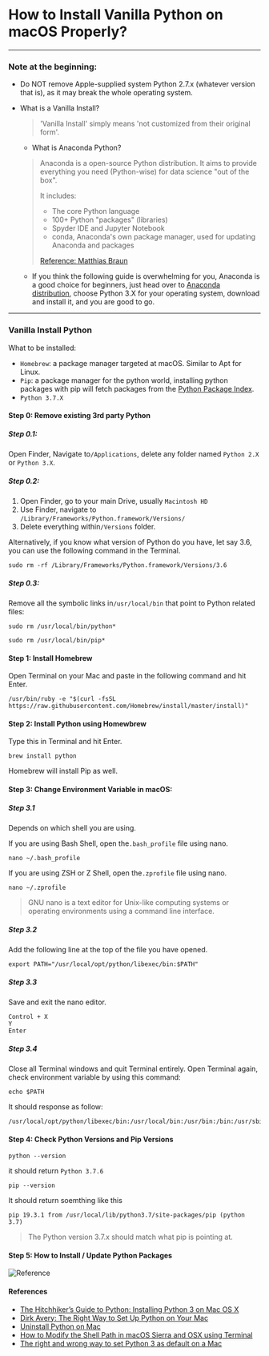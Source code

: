 # How to Install Vanilla Python on macOS Properly?


---
### Note at the beginning:

- Do NOT remove Apple-supplied system Python 2.7.x (whatever version that is), as it may break the whole operating system.


- What is a Vanilla Install?

	>'Vanilla Install' simply means 'not customized from their original form'.

    - What is Anaconda Python?

	>Anaconda is a open-source Python distribution. It aims to provide everything you need (Python-wise) for data science "out of the box".
    >
    >It includes:
    >
    >- The core Python language
    >- 100+ Python "packages" (libraries)
    >- Spyder IDE and Jupyter Notebook
    >- conda, Anaconda's own package manager, used for updating Anaconda and packages
    >
    >[Reference: Matthias Braun](https://stackoverflow.com/a/42096429/8198210)


	- If you think the following guide is overwhelming for you, Anaconda is a good choice for beginners, just head over to [Anaconda distribution](https://www.anaconda.com/distribution/), choose Python 3.X for your operating system, download and install it, and you are good to go.

---

### Vanilla Install Python


What to be installed:

- `Homebrew`: a package manager targeted at macOS. Similar to Apt for Linux.
- `Pip`: a package manager for the python world, installing python packages with pip will fetch packages from the [Python Package Index](https://pypi.org/).
- `Python 3.7.X`

#### Step 0: Remove existing 3rd party Python

##### Step 0.1:
Open Finder, Navigate to`/Applications`, delete any folder named `Python 2.X` or `Python 3.X`.

##### Step 0.2:
1. Open Finder, go to your main Drive, usually `Macintosh HD`
2. Use Finder, navigate to `/Library/Frameworks/Python.framework/Versions/`
3. Delete everything within`/Versions` folder.

Alternatively, if you know what version of Python do you have, let say 3.6, you can use the following command in the Terminal.

```
sudo rm -rf /Library/Frameworks/Python.framework/Versions/3.6
```
##### Step 0.3:
Remove all the symbolic links in`/usr/local/bin` that point to Python related files:

```
sudo rm /usr/local/bin/python*
```
```
sudo rm /usr/local/bin/pip*
```


#### Step 1: Install Homebrew

Open Terminal on your Mac and paste in the following command and hit Enter.

```
/usr/bin/ruby -e "$(curl -fsSL https://raw.githubusercontent.com/Homebrew/install/master/install)"
```

#### Step 2: Install Python using Homewbrew
Type this in Terminal and hit Enter.

```
brew install python
```
Homebrew will install Pip as well.

#### Step 3: Change Environment Variable in macOS:

##### Step 3.1

Depends on which shell you are using.

If you are using Bash Shell, open the`.bash_profile` file using nano.

```
nano ~/.bash_profile
```
If you are using ZSH or Z Shell, open the`.zprofile` file using nano.

```
nano ~/.zprofile
```
>GNU nano is a text editor for Unix-like computing systems or operating environments using a command line interface.

##### Step 3.2

Add the following line at the top of the file you have opened.

```
export PATH="/usr/local/opt/python/libexec/bin:$PATH"
```

##### Step 3.3
Save and exit the nano editor.

```
Control + X
Y
Enter
```

##### Step 3.4
Close all Terminal windows and quit Terminal entirely. Open Terminal again, check environment variable by using this command:

```
echo $PATH
```

It should response as follow:

```
/usr/local/opt/python/libexec/bin:/usr/local/bin:/usr/bin:/bin:/usr/sbin:/sbin
```

#### Step 4: Check Python Versions and Pip Versions

```
python --version
```

it should return `Python 3.7.6`

```
pip --version
```
It should return soemthing like this
```
pip 19.3.1 from /usr/local/lib/python3.7/site-packages/pip (python 3.7)
```
> The Python version 3.7.x should match what pip is pointing at.

#### Step 5: How to Install / Update Python Packages
![Reference](https://miro.medium.com/max/577/1*w-gYboE96IYdDBUDR7QokQ.png)




#### References
- [The Hitchhiker’s Guide to Python: Installing Python 3 on Mac OS X](https://docs.python-guide.org/starting/install3/osx/)
- [Dirk Avery: The Right Way to Set Up Python on Your Mac](https://medium.com/faun/the-right-way-to-set-up-python-on-your-mac-e923ffe8cf8e)
- [Uninstall Python on Mac](https://nektony.com/how-to/uninstall-python-on-mac)
- [How to Modify the Shell Path in macOS Sierra and OSX using Terminal](https://coolestguidesontheplanet.com/add-shell-path-osx/)
- [The right and wrong way to set Python 3 as default on a Mac](https://opensource.com/article/19/5/python-3-default-mac)
